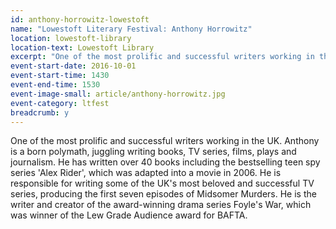 ```yaml
---
id: anthony-horrowitz-lowestoft
name: "Lowestoft Literary Festival: Anthony Horrowitz"
location: lowestoft-library
location-text: Lowestoft Library
excerpt: "One of the most prolific and successful writers working in the UK. Anthony is a born polymath, juggling writing books, TV series, films, plays and journalism. He has written over 40 books including the bestselling teen spy series <cite>Alex Rider</cite>, which was adapted into a movie in 2006. He is responsible for writing some of the UK's most beloved and successful TV series, producing the first seven episodes of <cite>Midsomer Murders</cite>. He is the writer and creator of the award-winning drama series <cite>Foyle's War</cite>, which was winner of the Lew Grade Audience award for BAFTA."
event-start-date: 2016-10-01
event-start-time: 1430
event-end-time: 1530
event-image-small: article/anthony-horrowitz.jpg
event-category: ltfest
breadcrumb: y
---
```


One of the most prolific and successful writers working in the UK. Anthony is a born polymath, juggling writing books, TV series, films, plays and journalism. He has written over 40 books including the bestselling teen spy series 'Alex Rider', which was adapted into a movie in 2006. He is responsible for writing some of the UK's most beloved and successful TV series, producing the first seven episodes of Midsomer Murders. He is the writer and creator of the award-winning drama series Foyle's War, which was winner of the Lew Grade Audience award for BAFTA.
